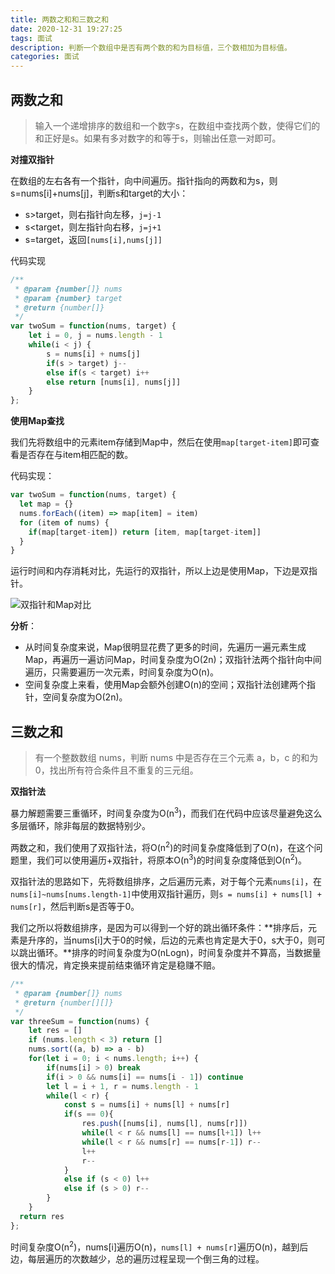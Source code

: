 ```yaml
---
title: 两数之和和三数之和
date: 2020-12-31 19:27:25
tags: 面试
description: 判断一个数组中是否有两个数的和为目标值，三个数相加为目标值。
categories: 面试
---
```


## 两数之和

> 输入一个递增排序的数组和一个数字s，在数组中查找两个数，使得它们的和正好是s。如果有多对数字的和等于s，则输出任意一对即可。

**对撞双指针**

在数组的左右各有一个指针，向中间遍历。指针指向的两数和为s，则s=nums[i]+nums[j]，判断s和target的大小：

- s>target，则右指针向左移，`j=j-1`
- s<target，则左指针向右移，`j=j+1`
- s=target，返回`[nums[i],nums[j]]`

代码实现

``` js
/**
 * @param {number[]} nums
 * @param {number} target
 * @return {number[]}
 */
var twoSum = function(nums, target) {
    let i = 0, j = nums.length - 1
    while(i < j) {
        s = nums[i] + nums[j]
        if(s > target) j--
        else if(s < target) i++
        else return [nums[i], nums[j]]
    }
};
```

**使用Map查找**

我们先将数组中的元素item存储到Map中，然后在使用`map[target-item]`即可查看是否存在与item相匹配的数。

代码实现：

``` js
var twoSum = function(nums, target) {
  let map = {}
  nums.forEach((item) => map[item] = item)
  for (item of nums) {
    if(map[target-item]) return [item, map[target-item]]
  }
}
```

运行时间和内存消耗对比，先运行的双指针，所以上边是使用Map，下边是双指针。

![双指针和Map对比](image-20210102205528692.png)

**分析**：

- 从时间复杂度来说，Map很明显花费了更多的时间，先遍历一遍元素生成Map，再遍历一遍访问Map，时间复杂度为O(2n)；双指针法两个指针向中间遍历，只需要遍历一次元素，时间复杂度为O(n)。
- 空间复杂度上来看，使用Map会额外创建O(n)的空间；双指针法创建两个指针，空间复杂度为O(2n)。

## 三数之和

> 有一个整数数组 nums，判断 nums 中是否存在三个元素 a，b，c 的和为0，找出所有符合条件且不重复的三元组。

**双指针法**

暴力解题需要三重循环，时间复杂度为O(n<sup>3</sup>)，而我们在代码中应该尽量避免这么多层循环，除非每层的数据特别少。

两数之和，我们使用了双指针法，将O(n<sup>2</sup>)的时间复杂度降低到了O(n)，在这个问题里，我们可以使用遍历+双指针，将原本O(n<sup>3</sup>)的时间复杂度降低到O(n<sup>2</sup>)。

双指针法的思路如下，先将数组排序，之后遍历元素，对于每个元素`nums[i]`，在`nums[i]~nums[nums.length-1]`中使用双指针遍历，则`s = nums[i] + nums[l] + nums[r]`，然后判断s是否等于0。

我们之所以将数组排序，是因为可以得到一个好的跳出循环条件：**排序后，元素是升序的，当nums[i]大于0的时候，后边的元素也肯定是大于0，s大于0，则可以跳出循环。**排序的时间复杂度为O(nLogn)，时间复杂度并不算高，当数据量很大的情况，肯定换来提前结束循环肯定是稳赚不赔。

``` js
/**
 * @param {number[]} nums
 * @return {number[][]}
 */
var threeSum = function(nums) {
	let res = []
	if (nums.length < 3) return []
	nums.sort((a, b) => a - b)
	for(let i = 0; i < nums.length; i++) {
		if(nums[i] > 0) break
		if(i > 0 && nums[i] == nums[i - 1]) continue
		let l = i + 1, r = nums.length - 1
		while(l < r) {
			const s = nums[i] + nums[l] + nums[r]
			if(s == 0){
				res.push([nums[i], nums[l], nums[r]])
				while(l < r && nums[l] == nums[l+1]) l++
				while(l < r && nums[r] == nums[r-1]) r--
				l++
				r--
			} 
			else if (s < 0) l++
			else if (s > 0) r--
		}
	}
  return res
};
```

时间复杂度O(n<sup>2</sup>)，nums[i]遍历O(n)，`nums[l] + nums[r]`遍历O(n)，越到后边，每层遍历的次数越少，总的遍历过程呈现一个倒三角的过程。

